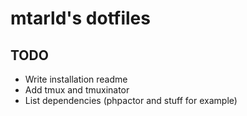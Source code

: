 # mtarld's dotfiles

## TODO
- Write installation readme
- Add tmux and tmuxinator
- List dependencies (phpactor and stuff for example)

